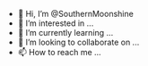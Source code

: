 - 👋 Hi, I’m @SouthernMoonshine
- 👀 I’m interested in ...
- 🌱 I’m currently learning ...
- 💞️ I’m looking to collaborate on ...
- 📫 How to reach me ...

<!---
SouthernMoonshine/SouthernMoonshine is a ✨ special ✨ repository because its `README.md` (this file) appears on your GitHub profile.
You can click the Preview link to take a look at your changes.
--->
